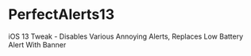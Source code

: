 # PerfectAlerts13

iOS 13 Tweak - Disables Various Annoying Alerts, Replaces Low Battery Alert With Banner
